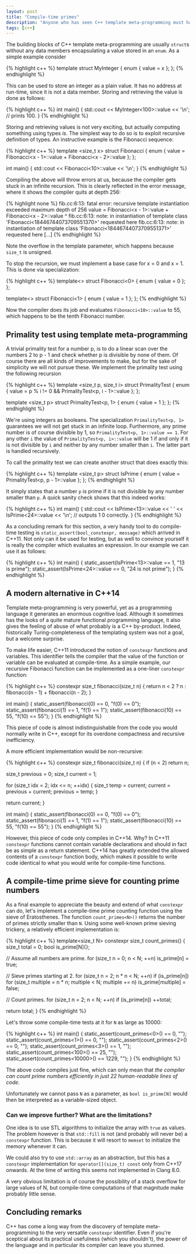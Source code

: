 ```yaml
---
layout: post
title: "Compile-time primes"
description: "Anyone who has seen C++ template meta-programming must have come across the compile-time prime number generator by Erwin Unruh. Since then the language has evolved and provides a very readible alternative to template meta-programming. In this post I'll show the classical and modern approach."
tags: [c++]
---
```


The building blocks of C++ template meta-programming are usually `struct`s without any data members encapsulating a value stored in an `enum`. As a simple example consider

{% highlight c++ %}
template <int x> struct MyInteger
{
  enum { value = x };
};
{% endhighlight %}

This can be used to store an integer as a plain value. It has no address at run-time, since it is not a data member. Storing and retrieving the value is done as follows:

{% highlight c++ %}
int main()
{
  std::cout << MyInteger<100>::value << '\n';
  // prints 100.
}
{% endhighlight %}

Storing and retrieving values is not very exciting, but actually computing something using types *is*. The simplest way to do so is to exploit recursive definition of types. An instructive example is the Fibonacci sequence:

{% highlight c++ %}
template <size_t x> struct Fibonacci
{
  enum { 
    value = Fibonacci<x - 1>::value + Fibonacci<x - 2>::value
  };
};

int main()
{
  std::cout << Fibonacci<10>::value << '\n';
}
{% endhighlight %}

Compiling the above will throw errors at us, because the compiler gets stuck in an infinite recursion. This is clearly reflected in the error message, where it shows the compiler quits at depth 256:

{% highlight none %}
fib.cc:6:13: fatal error: recursive template instantiation exceeded maximum depth of 256
    value = Fibonacci<x - 1>::value + Fibonacci<x - 2>::value
            ^
fib.cc:6:13: note: in instantiation of template class 'Fibonacci<18446744073709551370>'
      requested here
fib.cc:6:13: note: in instantiation of template class 'Fibonacci<18446744073709551371>'
      requested here
[...]
{% endhighlight %}

Note the overflow in the template parameter, which happens because `size_t` is unsigned.

To stop the recursion, we must implement a base case for x = 0 and x = 1. This is done via specialization:

{% highlight c++ %}
template<> struct Fibonacci<0>
{
  enum { value = 0 };
};

template<> struct Fibonacci<1>
{
  enum { value = 1 };
};
{% endhighlight %}

Now the compiler does its job and evaluates `Fibonacci<10>::value` to 55, which happens to be the tenth Fibonacci number.

## Primality test using template meta-programming
A trivial primality test for a number p, is to do a linear scan over the numbers 2 to p - 1 and check whether p is divisible by none of them. Of course there are all kinds of improvements to make, but for the sake of simplicity we will not pursue these. We implement the primality test using the following recursion

{% highlight c++ %}
template <size_t p, size_t i> struct PrimalityTest
{
  enum { value = p % i != 0 && PrimalityTest<p, i - 1>::value }; 
}; 

template <size_t p> struct PrimalityTest<p, 1>
{
  enum { value = 1 };
};
{% endhighlight %}

We're using integers as booleans. The specialization `PrimalityTest<p, 1>` guarantees we will not get stuck in an infinite loop. Furthermore, any prime number is of course divisible by 1, so `PrimalityTest<p, 1>::value == 1`. For any other `i` the value of `PrimalityTest<p, i>::value` will be 1 if and only if it is not divisible by `i` and neither by any number smaller than `i`. The latter part is handled recursively.

To call the primality test we can create another struct that does exactly this:

{% highlight c++ %}
template <size_t p> struct IsPrime
{
  enum { value = PrimalityTest<p, p - 1>::value };
};
{% endhighlight %}

It simply states that a number `p` is prime if it is not divisible by any number smaller than `p`. A quick sanity check shows that this indeed works:

{% highlight c++ %}
int main()
{
  std::cout << IsPrime<13>::value << ' ' 
            << IsPrime<24>::value << '\n';
  // outputs 1 0 correctly.
}
{% endhighlight %}

As a concluding remark for this section, a very handy tool to do compile-time testing is `static_assert(bool_constexpr, message)` which arrived in C++11. Not only can it be used for testing, but as well to convince yourself it is really the compiler which evaluates an expression. In our example we can use it as follows:

{% highlight c++ %}
int main()
{
  static_assert(IsPrime<13>::value == 1, "13 is prime");
  static_assert(IsPrime<24>::value == 0, "24 is not prime");
}
{% endhighlight %}

## A modern alternative in C++14
Template meta-programming is very powerful, yet as a programming language it generates an enormous cognitive load. Although it sometimes has the looks of a quite mature functional programming language, it also gives the feeling of abuse of what probably is a C++ by-product. Indeed, historically Turing-completeness of the templating system was not a goal, but a welcome surprise.

To make life easier, C++11 introduced the notion of `constexpr` functions and variables. This identifier tells the compiler that the value of the function or variable can be evaluated at compile-time. As a simple example, our recursive Fibonacci function can be implemented as a one-liner `constexpr` function:

{% highlight c++ %}
constexpr size_t fibonacci(size_t n)
{
  return n < 2 ? n : fibonacci(n - 1) + fibonacci(n - 2);
}

int main()
{
  static_assert(fibonacci(0) == 0, "f(0) == 0");
  static_assert(fibonacci(1) == 1, "f(1) == 1");
  static_assert(fibonacci(10) == 55, "f(10) == 55");
}
{% endhighlight %}

This piece of code is almost indistinguishable from the code you would normally write in C++, except for its overdone compactness and recursive inefficiency.

A more efficient implementation would be non-recursive:

{% highlight c++ %}
constexpr size_t fibonacci(size_t n)
{
  if (n < 2)
    return n;

  size_t previous = 0;
  size_t current = 1;

  for (size_t idx = 2; idx <= n; ++idx)
  {
    size_t temp = current;
    current = previous + current;
    previous = temp;
  }

  return current;
}

int main()
{
  static_assert(fibonacci(0) == 0, "f(0) == 0");
  static_assert(fibonacci(1) == 1, "f(1) == 1");
  static_assert(fibonacci(10) == 55, "f(10) == 55");
}
{% endhighlight %}

However, this piece of code only compiles in C++14. Why? In C++11 `constexpr` functions cannot contain variable declarations and should in fact be as simple as a return statement. C++14 has greatly extended the allowed contents of a `constexpr` function body, which makes it possible to write code identical to what you would write for compile-time functions.

## A compile-time prime sieve for counting prime numbers
As a final example to appreciate the beauty and extend of what `constexpr` can do, let's implement a compile-time prime counting function using the sieve of Eratosthenes. The function `count_primes<N>()` returns the number of primes strictly smaller than `N`. Using some well-known prime sieving trickery, a relatively efficient implementation is:

{% highlight c++ %}
template<size_t N> constexpr size_t count_primes()
{
  size_t total = 0;
  bool is_prime[N]{};

  // Assume all numbers are prime.
  for (size_t n = 0; n < N; ++n)
    is_prime[n] = true;

  // Sieve primes starting at 2.
  for (size_t n = 2; n * n < N; ++n)
    if (is_prime[n])
      for (size_t multiple = n * n; multiple < N; multiple += n)
        is_prime[multiple] = false;

  // Count primes.
  for (size_t n = 2; n < N; ++n)
    if (is_prime[n])
      ++total;
  
  return total;
}
{% endhighlight %}

Let's throw some compile-time tests at it for `N` as large as 10000:

{% highlight c++ %}
int main()
{
  static_assert(count_primes<0>() == 0, "");
  static_assert(count_primes<1>() == 0, "");
  static_assert(count_primes<2>() == 0, "");
  static_assert(count_primes<3>() == 1, "");
  static_assert(count_primes<100>() == 25, "");
  static_assert(count_primes<10000>() == 1229, "");
}
{% endhighlight %}

The above code compiles just fine, which can only mean that *the compiler can count prime numbers efficiently in just 22 human-readable lines of code*.

Unfortunately we cannot pass `N` as a parameter, as `bool is_prime[N]` would then be interpreted as a variable-sized object.

### Can we improve further? What are the limitations?
One idea is to use STL algorithms to initialize the array with `true` as values. The problem however is that `std::fill` is not (and probably will never be) a `constexpr` function. This is because it will resort to `memset` to initialize the memory whenever it can.

We could also try to use `std::array` as an abstraction, but this has a `constexpr` implementation for `operator[](size_t) const` only from C++17 onwards. At the time of writing this seems not implemented in Clang 8.0.

A very obvious limitation is of course the possibility of a stack overflow for large values of N, but compile-time computations of that magnitude make probably little sense.

## Concluding remarks
C++ has come a long way from the discovery of template meta-programming to the very versatile `constexpr` identifier. Even if you're sceptical about its practical usefulness (which you shouldn't), the power of the language and in particular its compiler can leave you stunned. 


